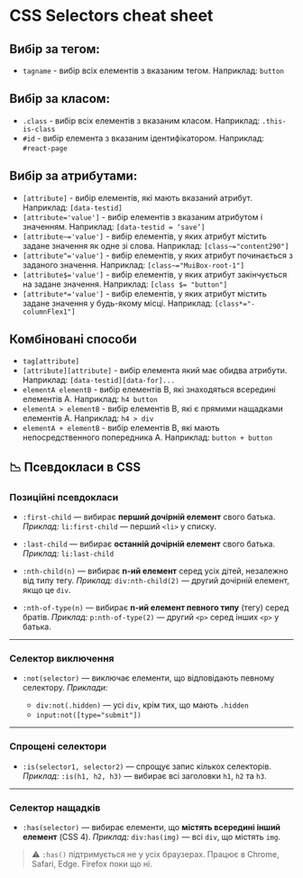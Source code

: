 # CSS Selectors cheat sheet

## Вибір за тегом:

- `tagname` - вибір всіх елементів з вказаним тегом. Наприклад: `button`

## Вибір за класом:

- `.class` - вибір всіх елементів з вказаним класом. Наприклад: `.this-is-class`
- `#id` - вибір елемента з вказаним ідентифікатором. Наприклад: `#react-page`

## Вибір за атрибутами:

- `[attribute]` - вибір елементів, які мають вказаний атрибут. Наприклад: `[data-testid]`
- `[attribute='value']` - вибір елементів з вказаним атрибутом і значенням. Наприклад: `[data-testid = ‘save’]`
- `[attribute~='value']` - вибір елементів, у яких атрибут містить задане значення як одне зі слова. Наприклад: `[class~="content290"]`
- `[attribute^='value']` - вибір елементів, у яких атрибут починається з заданого значення. Наприклад: `[class~="MuiBox-root-1"]`
- `[attribute$='value']` - вибір елементів, у яких атрибут закінчується на задане значення. Наприклад: `[class $= "button"]`
- `[attribute*='value']` - вибір елементів, у яких атрибут містить задане значення у будь-якому місці. Наприклад: `[class*="-columnFlex1"]`

## Комбіновані способи

- `tag[attribute]`
- `[attribute][attribute]` - вибір елемента який має обидва атрибути. Наприклад: `[data-testid][data-for]...`
- `elementA elementB` - вибір елементів B, які знаходяться всередині елементів A. Наприклад: `h4 button`
- `elementA > elementB` - вибір елементів B, які є прямими нащадками елементів A. Наприклад: `h4 > div`
- `elementA + elementB` - вибір елементів B, які мають непосредственного попередника A. Наприклад: `button + button`

## 📉 Псевдокласи в CSS

### Позиційні псевдокласи

* `:first-child` — вибирає **перший дочірній елемент** свого батька.
  *Приклад:* `li:first-child` — перший `<li>` у списку.

* `:last-child` — вибирає **останній дочірній елемент** свого батька.
  *Приклад:* `li:last-child`

* `:nth-child(n)` — вибирає **n-ий елемент** серед усіх дітей, незалежно від типу тегу.
  *Приклад:* `div:nth-child(2)` — другий дочірній елемент, якщо це `div`.

* `:nth-of-type(n)` — вибирає **n-ий елемент певного типу** (тегу) серед братів.
  *Приклад:* `p:nth-of-type(2)` — другий `<p>` серед інших `<p>` у батька.

---

### Селектор виключення

* `:not(selector)` — виключає елементи, що відповідають певному селектору.
  *Приклади:*

  * `div:not(.hidden)` — усі `div`, крім тих, що мають `.hidden`
  * `input:not([type="submit"])`

---

### Спрощені селектори

* `:is(selector1, selector2)` — спрощує запис кількох селекторів.
  *Приклад:* `:is(h1, h2, h3)` — вибирає всі заголовки `h1`, `h2` та `h3`.

---

### Селектор нащадків

* `:has(selector)` — вибирає елементи, що **містять всередині інший елемент** (CSS 4).
  *Приклад:* `div:has(img)` — всі `div`, що містять `img`.

> ⚠️ `:has()` підтримується не у усіх браузерах. Працює в Chrome, Safari, Edge. Firefox поки що ні.

